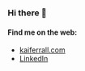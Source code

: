 ### Hi there 👋

<h4>Find me on the web:</h4>
<ul>
  <li>
    <a href="http://kaiferrall.com" target="_blank">kaiferrall.com</a>
  </li>
  <li>
    <a href="https://www.linkedin.com/in/kaiferrall/" target="_blank">LinkedIn</a>
  </li>
</ul>
<br />

